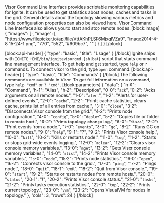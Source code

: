 Visor Command Line Interface provides scriptable monitoring capabilities for Ignite. It can be used to get statistics about nodes, caches and tasks in the grid. General details about the topology showing various metrics and node configuration properties can also be viewed here. Visor Command Line Interface also allows you to start and stop remote nodes.
[block:image]
{
  "images": [
    {
      "image": [
        "https://www.filepicker.io/api/file/VttAKhPLSR6MjxqlVZa9",
        "image2014-4-8 15-24-1.png",
        "770",
        "552",
        "#609bc7",
        ""
      ]
    }
  ]
}
[/block]

[block:api-header]
{
  "type": "basic",
  "title": "Usage"
}
[/block]
Ignite ships with `IGNITE_HOME/bin/ignitevisorcmd.{sh|bat}` script that starts command line management interface.
To get help and get started, type `help` or `?` commands. To connect visor to the grid, type `open` command.
[block:api-header]
{
  "type": "basic",
  "title": "Commands"
}
[/block]
The following commands are available in Visor. To get full information on a command, type `help "cmd"` or `? "cmd"`.
[block:parameters]
{
  "data": {
    "h-0": "Command",
    "h-1": "Alias",
    "h-2": "Description",
    "0-0": "`ack`",
    "0-2": "Acks arguments on all remote nodes.",
    "1-0": "`alert`",
    "1-2": "Alerts for user-defined events.",
    "2-0": "`cache`",
    "2-2": "Prints cache statistics, clears cache, prints list of all entries from cache.",
    "3-0": "`close`",
    "3-2": "Disconnects Visor console from the grid.",
    "4-2": "Prints node configuration.",
    "4-0": "`config`",
    "5-0": "`deploy`",
    "5-2": "Copies file or folder to remote host.",
    "6-2": "Prints topology change log.",
    "6-0": "`disco`",
    "7-2": "Print events from a node.",
    "7-0": "`events`",
    "8-0": "`gc`",
    "8-2": "Runs GC on remote nodes.",
    "9-0": "`help`",
    "9-1": "?",
    "9-2": "Prints Visor console help.",
    "10-0": "`kill`",
    "10-2": "Kills or restarts node.",
    "11-0": "`log`",
    "11-2": "Starts or stops grid-wide events logging.",
    "12-0": "`mclear`",
    "12-2": "Clears visor console memory variables.",
    "13-0": "`mget`",
    "13-2": "Gets Visor console memory variables.",
    "14-0": "`mlist`",
    "14-2": "Prints Visor console memory variables.",
    "15-0": "`node`",
    "15-2": "Prints node statistics.",
    "16-0": "`open`",
    "16-2": "Connects visor console to the grid.",
    "17-0": "`ping`",
    "17-2": "Pings node.",
    "18-0": "`quit`",
    "18-1": "exit",
    "18-2": "Quit from Visor console.",
    "19-0": "`start`",
    "19-2": "Starts or restarts nodes from remote hosts.",
    "20-0": "`status`",
    "20-1": "!",
    "20-2": "Prints Visor console status.",
    "21-0": "`tasks`",
    "21-2": "Prints tasks execution statistics.",
    "22-0": "`top`",
    "22-2": "Prints current topology.",
    "23-0": "`vvm`",
    "23-2": "Opens VisualVM for nodes in topology."
  },
  "cols": 3,
  "rows": 24
}
[/block]